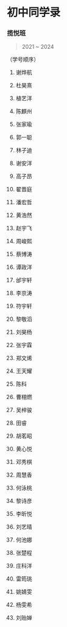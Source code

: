 # 初中同学录

### 揽悦班

> 2021 ~ 2024

（学号顺序）

01. 谢烨航

02. 杜昊熹

03. 植艺洋

04. 陈麒州

05. 张家瑜

06. 郭一聪

07. 林子迪

08. 谢安洋

09. 高子昂

10. 翟晋庭

11. 潘宏哲

12. 黄浩然

13. 赵宇飞

14. 周峻熙

15. 蔡博涛

16. 谭政洋

17. 邰宇轩

18. 李京涛

19. 符宇轩

20. 黎敬滔

21. 刘昊杨

22. 张宇霖

23. 郑文烯

24. 王天耀

25. 陈科

26. 曹栩燃

27. 吴梓骏

28. 田睿

29. 胡茗昭

30. 黄心悦

31. 邓秀棋

32. 周慧香

33. 何泳桃

34. 黎诗彦

35. 李昕悦

36. 刘艺晴

37. 何池娜

38. 张楚程

39. 庄科洋

40. 雷筠珧

41. 姚婧雯

42. 杨雯希

43. 刘贻婵


